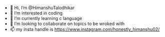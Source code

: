 - 👋 Hi, I’m @HimanshuTalodhikar
- 👀 I’m interested in coding 
- 🌱 I’m currently learning c language 
- 💞️ I’m looking to collaborate on topics to be wroked with
- 📫 my insta handle is https://www.instagram.com/honestly_himanshu02/

<!---
HimanshuTalodhikar/HimanshuTalodhikar is a ✨ special ✨ repository because its `README.md` (this file) appears on your GitHub profile.
You can click the Preview link to take a look at your changes.
--->
